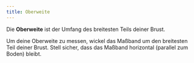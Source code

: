 ```yaml
---
title: Oberweite
---
```


Die **Oberweite** ist der Umfang des breitesten Teils deiner Brust.

Um deine Oberweite zu messen, wickel das Maßband um den breitesten Teil deiner Brust. Stell sicher, dass das Maßband horizontal (parallel zum Boden) bleibt.
